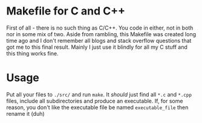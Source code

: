 # Makefile for C and C++
First of all - there is no such thing as C/C++. You code in either, not in
both nor in some mix of two. Aside from rambling, this Makefile was created
long time ago and I don't remember all blogs and stack overflow questions that
got me to this final result. Mainly I just use it blindly for all my C stuff
and this thing works fine.

# Usage
Put all your files to `./src/` and run `make`. It *should* just find all `*.c`
and `*.cpp` files, include all subdirectories and produce an executable. If,
for some reason, you don't like the executable file be named `executable_file`
then rename it (duh)

<!-- vim:set tw=78: -->
